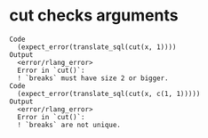 # cut checks arguments

    Code
      (expect_error(translate_sql(cut(x, 1))))
    Output
      <error/rlang_error>
      Error in `cut()`:
      ! `breaks` must have size 2 or bigger.
    Code
      (expect_error(translate_sql(cut(x, c(1, 1)))))
    Output
      <error/rlang_error>
      Error in `cut()`:
      ! `breaks` are not unique.

